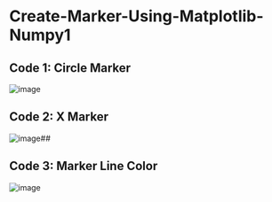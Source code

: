 # Create-Marker-Using-Matplotlib-Numpy1
## Code 1: Circle Marker
![image](https://github.com/user-attachments/assets/7497720f-bea6-4076-a38f-611281ea7b6c)

## Code 2: X Marker
![image](https://github.com/user-attachments/assets/b73094e5-c93a-4d0b-af01-b58b3844a919)##

## Code 3: Marker Line Color
![image](https://github.com/user-attachments/assets/1d5981f9-87b9-42df-adfa-8ec9c171baf9)


